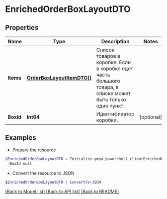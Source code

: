 # EnrichedOrderBoxLayoutDTO
## Properties

Name | Type | Description | Notes
------------ | ------------- | ------------- | -------------
**Items** | [**OrderBoxLayoutItemDTO[]**](OrderBoxLayoutItemDTO.md) | Список товаров в коробке.  Если в коробке едет часть большого товара, в списке может быть только один пункт.  | 
**BoxId** | **Int64** | Идентификатор коробки. | [optional] 

## Examples

- Prepare the resource
```powershell
$EnrichedOrderBoxLayoutDTO = Initialize-ympa_powershell_clientEnrichedOrderBoxLayoutDTO  -Items null `
 -BoxId null
```

- Convert the resource to JSON
```powershell
$EnrichedOrderBoxLayoutDTO | ConvertTo-JSON
```

[[Back to Model list]](../README.md#documentation-for-models) [[Back to API list]](../README.md#documentation-for-api-endpoints) [[Back to README]](../README.md)

